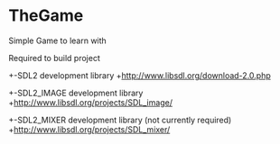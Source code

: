 # TheGame
Simple Game to learn with

Required to build project 

+-SDL2 development library
+http://www.libsdl.org/download-2.0.php 

 +-SDL2_IMAGE development library
+http://www.libsdl.org/projects/SDL_image/ 

+-SDL2_MIXER development library (not currently required) 
+http://www.libsdl.org/projects/SDL_mixer/ 

